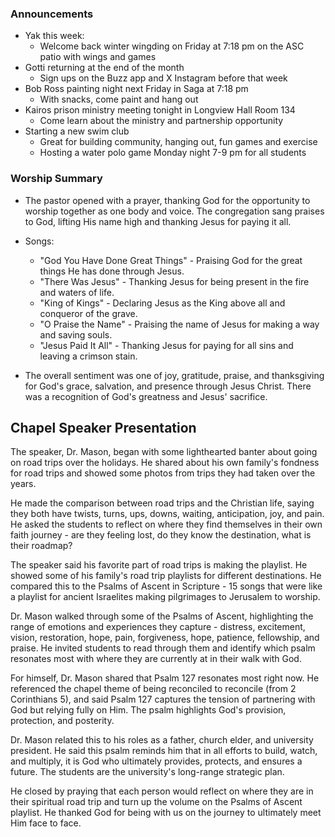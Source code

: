 

### Announcements

- Yak this week: 
    - Welcome back winter wingding on Friday at 7:18 pm on the ASC patio with wings and games
- Gotti returning at the end of the month
    - Sign ups on the Buzz app and X Instagram before that week
- Bob Ross painting night next Friday in Saga at 7:18 pm
    - With snacks, come paint and hang out
- Kairos prison ministry meeting tonight in Longview Hall Room 134
    - Come learn about the ministry and partnership opportunity
- Starting a new swim club 
    - Great for building community, hanging out, fun games and exercise
    - Hosting a water polo game Monday night 7-9 pm for all students


### Worship Summary

- The pastor opened with a prayer, thanking God for the opportunity to worship together as one body and voice. The congregation sang praises to God, lifting His name high and thanking Jesus for paying it all. 

- Songs:
    - "God You Have Done Great Things" - Praising God for the great things He has done through Jesus. 
    - "There Was Jesus" - Thanking Jesus for being present in the fire and waters of life.
    - "King of Kings" - Declaring Jesus as the King above all and conqueror of the grave.
    - "O Praise the Name" - Praising the name of Jesus for making a way and saving souls.
    - "Jesus Paid It All" - Thanking Jesus for paying for all sins and leaving a crimson stain.

- The overall sentiment was one of joy, gratitude, praise, and thanksgiving for God's grace, salvation, and presence through Jesus Christ. There was a recognition of God's greatness and Jesus' sacrifice.


## Chapel Speaker Presentation

The speaker, Dr. Mason, began with some lighthearted banter about going on road trips over the holidays. He shared about his own family's fondness for road trips and showed some photos from trips they had taken over the years. 

He made the comparison between road trips and the Christian life, saying they both have twists, turns, ups, downs, waiting, anticipation, joy, and pain. He asked the students to reflect on where they find themselves in their own faith journey - are they feeling lost, do they know the destination, what is their roadmap?

The speaker said his favorite part of road trips is making the playlist. He showed some of his family's road trip playlists for different destinations. He compared this to the Psalms of Ascent in Scripture - 15 songs that were like a playlist for ancient Israelites making pilgrimages to Jerusalem to worship. 

Dr. Mason walked through some of the Psalms of Ascent, highlighting the range of emotions and experiences they capture - distress, excitement, vision, restoration, hope, pain, forgiveness, hope, patience, fellowship, and praise. He invited students to read through them and identify which psalm resonates most with where they are currently at in their walk with God.

For himself, Dr. Mason shared that Psalm 127 resonates most right now. He referenced the chapel theme of being reconciled to reconcile (from 2 Corinthians 5), and said Psalm 127 captures the tension of partnering with God but relying fully on Him. The psalm highlights God's provision, protection, and posterity. 

Dr. Mason related this to his roles as a father, church elder, and university president. He said this psalm reminds him that in all efforts to build, watch, and multiply, it is God who ultimately provides, protects, and ensures a future. The students are the university's long-range strategic plan. 

He closed by praying that each person would reflect on where they are in their spiritual road trip and turn up the volume on the Psalms of Ascent playlist. He thanked God for being with us on the journey to ultimately meet Him face to face.